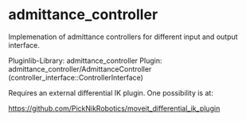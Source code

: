 admittance_controller
==========================================

Implemenation of admittance controllers for different input and output interface.

Pluginlib-Library: admittance_controller
Plugin: admittance_controller/AdmittanceController (controller_interface::ControllerInterface)

Requires an external differential IK plugin. One possibility is at:

https://github.com/PickNikRobotics/moveit_differential_ik_plugin
